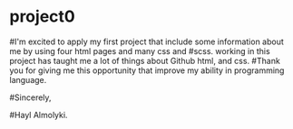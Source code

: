# project0
#I'm excited to apply my first project that include some information about me by using four html pages and many css and #scss. working in this project has taught me a lot of things about Github  html, and css. 
#Thank you for giving me this opportunity that improve my ability in programming language.

#Sincerely,

#Hayl Almolyki.
